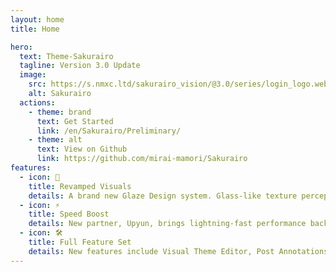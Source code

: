 ```yaml
---
layout: home
title: Home

hero:
  text: Theme-Sakurairo
  tagline: Version 3.0 Update
  image:
    src: https://s.nmxc.ltd/sakurairo_vision/@3.0/series/login_logo.webp
    alt: Sakurairo
  actions:
    - theme: brand
      text: Get Started
      link: /en/Sakurairo/Preliminary/
    - theme: alt
      text: View on Github
      link: https://github.com/mirai-mamori/Sakurairo
features:
  - icon: 🎉
    title: Revamped Visuals
    details: A brand new Glaze Design system. Glass-like texture perception in both light and dark modes.
  - icon: ⚡️
    title: Speed Boost
    details: New partner, Upyun, brings lightning-fast performance back to the theme.
  - icon: 🛠️
    title: Full Feature Set
    details: New features include Visual Theme Editor, Post Annotations, Link Management, and more.
---
```

